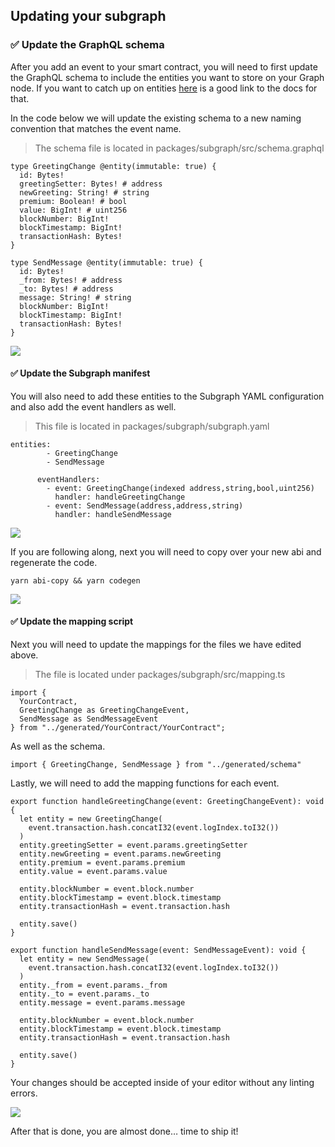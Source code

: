 ## Updating your subgraph

### ✅ Update the GraphQL schema

After you add an event to your smart contract, you will need to first update the GraphQL schema to include the entities you want to store on your Graph node. If you want to catch up on entities [here](https://thegraph.com/docs/en/developing/creating-a-subgraph/#defining-entities) is a good link to the docs for that.

In the code below we will update the existing schema to a new naming convention that matches the event name.

> The schema file is located in packages/subgraph/src/schema.graphql

```
type GreetingChange @entity(immutable: true) {
  id: Bytes!
  greetingSetter: Bytes! # address
  newGreeting: String! # string
  premium: Boolean! # bool
  value: BigInt! # uint256
  blockNumber: BigInt!
  blockTimestamp: BigInt!
  transactionHash: Bytes!
}

type SendMessage @entity(immutable: true) {
  id: Bytes!
  _from: Bytes! # address
  _to: Bytes! # address
  message: String! # string
  blockNumber: BigInt!
  blockTimestamp: BigInt!
  transactionHash: Bytes!
}

```

![](/images/TheGraph-ScaffoldEth2/section-1/1_2_1.png)

#### ✅ Update the Subgraph manifest

You will also need to add these entities to the Subgraph YAML configuration and also add the event handlers as well.

> This file is located in packages/subgraph/subgraph.yaml

```
entities:
        - GreetingChange
        - SendMessage
```

```
      eventHandlers:
        - event: GreetingChange(indexed address,string,bool,uint256)
          handler: handleGreetingChange
        - event: SendMessage(address,address,string)
          handler: handleSendMessage
```

![](/images/TheGraph-ScaffoldEth2/section-1/1_2_2.png)

If you are following along, next you will need to copy over your new abi and regenerate the code.

```
yarn abi-copy && yarn codegen
```

![](/images/TheGraph-ScaffoldEth2/section-1/1_2_3.png)

#### ✅ Update the mapping script

Next you will need to update the mappings for the files we have edited above.

> The file is located under packages/subgraph/src/mapping.ts

```
import {
  YourContract,
  GreetingChange as GreetingChangeEvent,
  SendMessage as SendMessageEvent
} from "../generated/YourContract/YourContract";
```

As well as the schema.

```
import { GreetingChange, SendMessage } from "../generated/schema"
```

Lastly, we will need to add the mapping functions for each event.

```
export function handleGreetingChange(event: GreetingChangeEvent): void {
  let entity = new GreetingChange(
    event.transaction.hash.concatI32(event.logIndex.toI32())
  )
  entity.greetingSetter = event.params.greetingSetter
  entity.newGreeting = event.params.newGreeting
  entity.premium = event.params.premium
  entity.value = event.params.value

  entity.blockNumber = event.block.number
  entity.blockTimestamp = event.block.timestamp
  entity.transactionHash = event.transaction.hash

  entity.save()
}

export function handleSendMessage(event: SendMessageEvent): void {
  let entity = new SendMessage(
    event.transaction.hash.concatI32(event.logIndex.toI32())
  )
  entity._from = event.params._from
  entity._to = event.params._to
  entity.message = event.params.message

  entity.blockNumber = event.block.number
  entity.blockTimestamp = event.block.timestamp
  entity.transactionHash = event.transaction.hash

  entity.save()
}

```

Your changes should be accepted inside of your editor without any linting errors.

![](/images/TheGraph-ScaffoldEth2/section-1/1_2_4.png)

After that is done, you are almost done… time to ship it!
